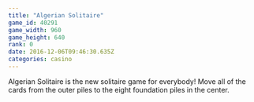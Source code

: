 ```yaml
---
title: "Algerian Solitaire"
game_id: 40291
game_width: 960
game_height: 640
rank: 0
date: 2016-12-06T09:46:30.635Z
categories: casino
---
```

Algerian Solitaire is the new solitaire game for everybody! Move all of the cards from the outer piles to the eight foundation piles in the center.